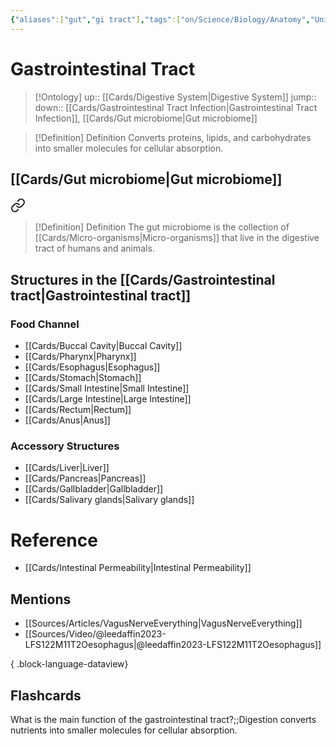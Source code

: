 ```yaml
---
{"aliases":["gut","gi tract"],"tags":["on/Science/Biology/Anatomy","Uni/HBIO1010","flashcards/hbio1010"],"dg-publish":true,"permalink":"/cards/gastrointestinal-tract/","dgPassFrontmatter":true}
---
```


# Gastrointestinal Tract

> [!Ontology]
> up:: [[Cards/Digestive System\|Digestive System]]
> jump::
> down:: [[Cards/Gastrointestinal Tract Infection\|Gastrointestinal Tract Infection]], [[Cards/Gut microbiome\|Gut microbiome]]

> [!Definition] Definition
> Converts proteins, lipids, and carbohydrates into smaller molecules for cellular absorption.

## [[Cards/Gut microbiome\|Gut microbiome]]


<div class="transclusion internal-embed is-loaded"><a class="markdown-embed-link" href="/cards/gut-microbiome/#f89baa" aria-label="Open link"><svg xmlns="http://www.w3.org/2000/svg" width="24" height="24" viewBox="0 0 24 24" fill="none" stroke="currentColor" stroke-width="2" stroke-linecap="round" stroke-linejoin="round" class="svg-icon lucide-link"><path d="M10 13a5 5 0 0 0 7.54.54l3-3a5 5 0 0 0-7.07-7.07l-1.72 1.71"></path><path d="M14 11a5 5 0 0 0-7.54-.54l-3 3a5 5 0 0 0 7.07 7.07l1.71-1.71"></path></svg></a><div class="markdown-embed">



> [!Definition] Definition
> The gut microbiome is the collection of [[Cards/Micro-organisms\|Micro-organisms]] that live in the digestive tract of humans and animals.

</div></div>


## Structures in the [[Cards/Gastrointestinal tract\|Gastrointestinal tract]]

### Food Channel

- [[Cards/Buccal Cavity\|Buccal Cavity]]
- [[Cards/Pharynx\|Pharynx]]
- [[Cards/Esophagus\|Esophagus]]
- [[Cards/Stomach\|Stomach]]
- [[Cards/Small Intestine\|Small Intestine]]
- [[Cards/Large Intestine\|Large Intestine]]
- [[Cards/Rectum\|Rectum]]
- [[Cards/Anus\|Anus]]

### Accessory Structures

- [[Cards/Liver\|Liver]]
- [[Cards/Pancreas\|Pancreas]]
- [[Cards/Gallbladder\|Gallbladder]]
- [[Cards/Salivary glands\|Salivary glands]]

# Reference

- [[Cards/Intestinal Permeability\|Intestinal Permeability]]

## Mentions

- [[Sources/Articles/VagusNerveEverything\|VagusNerveEverything]]
- [[Sources/Video/@leedaffin2023-LFS122M11T2Oesophagus\|@leedaffin2023-LFS122M11T2Oesophagus]]

{ .block-language-dataview}

## Flashcards

What is the main function of the gastrointestinal tract?;;Digestion converts nutrients into smaller molecules for cellular absorption.
<!--SR:!2023-08-19,3,250-->